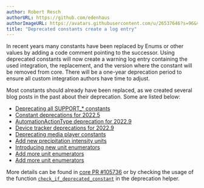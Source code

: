```yaml
---
author: Robert Resch
authorURL: https://github.com/edenhaus
authorImageURL: https://avatars.githubusercontent.com/u/26537646?s=96&v=4
title: "Deprecated constants create a log entry"
---
```


In recent years many constants have been replaced by Enums or other values by adding a code comment pointing to the successor.
Using deprecated constants will now create a warning log entry containing the used integration, the replacement, and the version where the constant will be removed from core.
There will be a one-year deprecation period to ensure all custom integration authors have time to adjust.

Most constants should already have been replaced, as we created several blog posts in the past about their deprecation. Some are listed below:
- [Deprecating all SUPPORT_* constants](2022-04-02-support-constants-deprecation.md)
- [Constant deprecations for 2022.5](2022-05-03-constants-deprecations.md)
- [AutomationActionType deprecation for 2022.9](2022-08-15-automation-action-type-deprecation.md)
- [Device tracker deprecations for 2022.9](2022-07-29-device-tracker_source-type-deprecation.md)
- [Deprecating media player constants](2022-09-06-media-player-repeat-mode-deprecation.md)
- [Add new precipitation intensity units](2022-10-25-new-precipitation-intensity-units.md)
- [Introducing new unit enumerators](2022-10-26-new-unit-enumerators.md)
- [Add  more unit enumerators](2022-11-28-more-unit-enumerators.md)
- [Add  more unit enumerators](2022-12-05-more-unit-enumerators.md)

More details can be found in [core PR #105736](https://github.com/home-assistant/core/pull/105736) or by checking the usage of the function [`check_if_deprecated_constant`](https://github.com/home-assistant/core/blob/dev/homeassistant/helpers/deprecation.py#L240) in the deprecation helper.